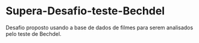 # Supera-Desafio-teste-Bechdel
Desafio proposto usando a base de dados de filmes para serem analisados pelo teste de Bechdel.
